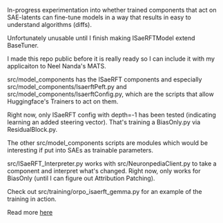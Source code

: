 In-progress experimentation into whether trained components that act on SAE-latents can fine-tune models in a way that results in easy to understand algorithms (diffs).

Unfortunately unusable until I finish making ISaeRFTModel extend BaseTuner.  

I made this repo public before it is really ready so I can include it with my applicaiton to Neel Nanda's MATS.


src/model_components has the ISaeRFT components and especially src/model_components/IsaerftPeft.py and src/model_components/IsaerftConfig.py, which are the scripts that allow Huggingface's Trainers to act on them. 

Right now, only ISaeRFT config with depth=-1 has been tested (indicating learning an added steering vector). That's training a BiasOnly.py via ResidualBlock.py.

The other src/model_components scripts are modules which would be interesting if put into SAEs as trainable parameters.

src/ISaeRFT_Interpreter.py works with src/NeuronpediaClient.py to take a component and interpret what's changed. Right now, only works for BiasOnly (until I can figure out Attribution Patching).

Check out src/training/orpo_isaerft_gemma.py for an example of the training in action.

Read more [here](https://docs.google.com/document/d/1uttDTD16hWF8UriLnMjVOkA-8Lu8-QaAey7560gEVYI/edit?tab=t.0#heading=h.emb46dpogmp)

